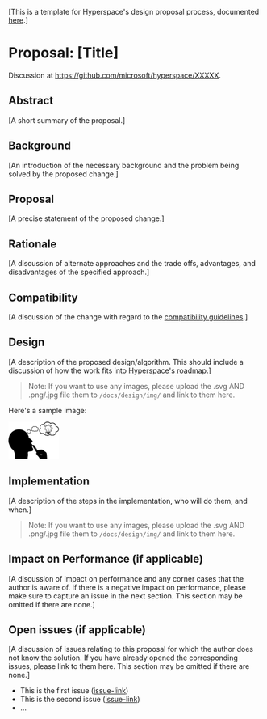 [This is a template for Hyperspace's design proposal process, documented [here](../../CONTRIBUTING.md).]

# Proposal: [Title]

Discussion at https://github.com/microsoft/hyperspace/XXXXX.

## Abstract

[A short summary of the proposal.]

## Background

[An introduction of the necessary background and the problem being solved by the proposed change.]

## Proposal

[A precise statement of the proposed change.]

## Rationale

[A discussion of alternate approaches and the trade offs, advantages, and disadvantages of the specified approach.]

## Compatibility

[A discussion of the change with regard to the
[compatibility guidelines](../../COMPATIBILITY.md).]

## Design

[A description of the proposed design/algorithm. This should include a discussion of how the work fits 
into [Hyperspace's roadmap](../ROADMAP.md).]

> Note: If you want to use any images, please upload the .svg AND .png/.jpg file them to `/docs/design/img/` and link to them here.

Here's a sample image:

<img src="./img/sample.png"
     alt="Sample image"
     style="float: center; margin-right: 10px;"
     width= "100px" />

## Implementation

[A description of the steps in the implementation, who will do them, and when.]

> Note: If you want to use any images, please upload the .svg AND .png/.jpg file them to `/docs/design/img/` and link to them here.

## Impact on Performance (if applicable)

[A discussion of impact on performance and any corner cases that the author is aware of. If there is a negative impact on performance, please make sure 
to capture an issue in the next section. This section may be omitted if there are none.]

## Open issues (if applicable)

[A discussion of issues relating to this proposal for which the author does not
know the solution. If you have already opened the corresponding issues, please link
to them here. This section may be omitted if there are none.]

  - This is the first issue ([issue-link]())
  - This is the second issue ([issue-link]())
  - ...
